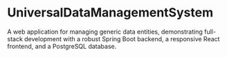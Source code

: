# UniversalDataManagementSystem
A web application for managing generic data entities, demonstrating full-stack development with a robust Spring Boot backend, a responsive React frontend, and a PostgreSQL database.
